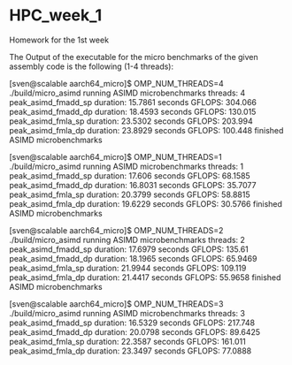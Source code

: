 # HPC_week_1
Homework for the 1st week

The Output of the executable for the micro benchmarks of the given assembly code is the following (1-4 threads):

[sven@scalable aarch64_micro]$ OMP_NUM_THREADS=4 ./build/micro_asimd 
running ASIMD microbenchmarks
  threads: 4
peak_asimd_fmadd_sp
  duration: 15.7861 seconds
  GFLOPS: 304.066
peak_asimd_fmadd_dp
  duration: 18.4593 seconds
  GFLOPS: 130.015
peak_asimd_fmla_sp
  duration: 23.5302 seconds
  GFLOPS: 203.994
peak_asimd_fmla_dp
  duration: 23.8929 seconds
  GFLOPS: 100.448
finished ASIMD microbenchmarks

[sven@scalable aarch64_micro]$ OMP_NUM_THREADS=1 ./build/micro_asimd 
running ASIMD microbenchmarks
  threads: 1
peak_asimd_fmadd_sp
  duration: 17.606 seconds
  GFLOPS: 68.1585
peak_asimd_fmadd_dp
  duration: 16.8031 seconds
  GFLOPS: 35.7077
peak_asimd_fmla_sp
  duration: 20.3799 seconds
  GFLOPS: 58.8815
peak_asimd_fmla_dp
  duration: 19.6229 seconds
  GFLOPS: 30.5766
finished ASIMD microbenchmarks

[sven@scalable aarch64_micro]$ OMP_NUM_THREADS=2 ./build/micro_asimd 
running ASIMD microbenchmarks
  threads: 2
peak_asimd_fmadd_sp
  duration: 17.6979 seconds
  GFLOPS: 135.61
peak_asimd_fmadd_dp
  duration: 18.1965 seconds
  GFLOPS: 65.9469
peak_asimd_fmla_sp
  duration: 21.9944 seconds
  GFLOPS: 109.119
peak_asimd_fmla_dp
  duration: 21.4417 seconds
  GFLOPS: 55.9658
finished ASIMD microbenchmarks

[sven@scalable aarch64_micro]$ OMP_NUM_THREADS=3 ./build/micro_asimd 
running ASIMD microbenchmarks
  threads: 3
peak_asimd_fmadd_sp
  duration: 16.5329 seconds
  GFLOPS: 217.748
peak_asimd_fmadd_dp
  duration: 20.0798 seconds
  GFLOPS: 89.6425
peak_asimd_fmla_sp
  duration: 22.3587 seconds
  GFLOPS: 161.011
peak_asimd_fmla_dp
  duration: 23.3497 seconds
  GFLOPS: 77.0888
